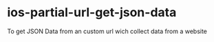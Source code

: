 # ios-partial-url-get-json-data
To get JSON Data from an custom url wich collect data from a website
